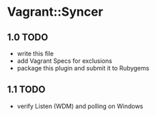 # Vagrant::Syncer

## 1.0 TODO

- write this file
- add Vagrant Specs for exclusions
- package this plugin and submit it to Rubygems

## 1.1 TODO

- verify Listen (WDM) and polling on Windows

